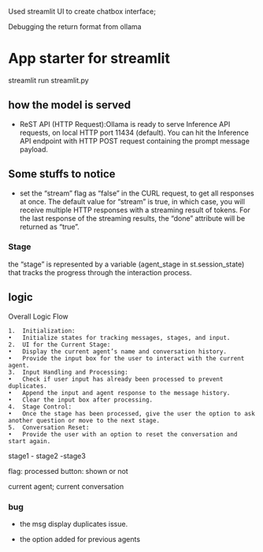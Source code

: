 
Used streamlit UI to create chatbox interface;

Debugging the return format from ollama

# App starter for streamlit
streamlit run streamlit.py

## how the model is served
- ReST API (HTTP Request):Ollama is ready to serve Inference API requests, on local HTTP port 11434 (default). You can hit the Inference API endpoint with HTTP POST request containing the prompt message payload. 

## Some stuffs to notice
- set the “stream” flag as “false” in the CURL request, to get all responses at once. The default value for “stream” is true, in which case, you will receive multiple HTTP responses with a streaming result of tokens. For the last response of the streaming results, the “done” attribute will be returned as “true”.
### Stage
 the “stage” is represented by a variable (agent_stage in st.session_state) that tracks the progress through the interaction process.
## logic
Overall Logic Flow

	1.	Initialization:
	•	Initialize states for tracking messages, stages, and input.
	2.	UI for the Current Stage:
	•	Display the current agent’s name and conversation history.
	•	Provide the input box for the user to interact with the current agent.
	3.	Input Handling and Processing:
	•	Check if user input has already been processed to prevent duplicates.
	•	Append the input and agent response to the message history.
	•	Clear the input box after processing.
	4.	Stage Control:
	•	Once the stage has been processed, give the user the option to ask another question or move to the next stage.
	5.	Conversation Reset:
	•	Provide the user with an option to reset the conversation and start again.

stage1 - stage2 -stage3

flag: processed
button: shown or not

current agent;
current conversation


### bug

- the msg display duplicates issue.

- the option added for previous agents 